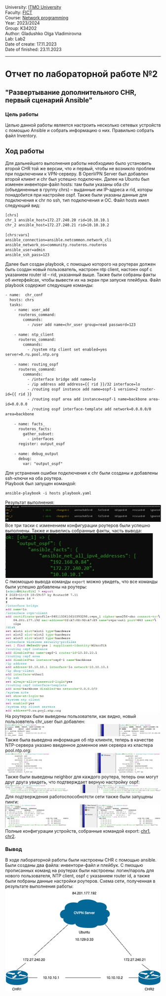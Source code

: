 University: [ITMO University](https://itmo.ru/ru/)  
Faculty: [FICT](https://fict.itmo.ru)  
Course: [Network programming](https://github.com/itmo-ict-faculty/network-programming)  
Year: 2023/2024  
Group: K34202  
Author: Gladushko Olga Vladimirovna  
Lab: Lab2  
Date of create: 17.11.2023  
Date of finished: 23.11.2023  

---
# Отчет по лабораторной работе №2  
## "Развертывание дополнительного CHR, первый сценарий Ansible"  

### Цель работы  
Целью данной работы является настроить несколько сетевых устройств c помощью Ansible и собрать информацию о них. Правильно собрать файл Inventory.  

## Ход работы  
Для дальнейшего выполнения работы необходимо было установить второй CHR той же версии, что и первый, чтобы не возникло проблем при подключении к VPN-серверу. В OpenVPN Server был добавлен второй клиент и chr был успешно подключен. 
Далее на Ubuntu был изменен инвентори-файл hosts: там были указаны оба chr (объединенные в группу chrs) – выданные им IP-адреса и rid, которы понадобится при настройке ospf. Также были указаны данные для подключения к chr по ssh, тип подключения и ОС. Файл hosts имел следующий вид: 
```
[chrs]
chr_1 ansible_host=172.27.240.20 rid=10.10.10.1
chr_2 ansible_host=172.27.240.21 rid=10.10.10.2

[chrs:vars]
ansible_connection=ansible.netcommon.network_cli
ansible_network_os=community.routeros.routeros
ansible_user=admin
ansible_ssh_pass=123
``` 
Далее был создан playbook, с помощью которого на роутерах должен быть создан новый пользователь, настроен ntp client, настоен ospf с указанием router id – rid, указанный выше. Также были собраны факты об интерфейсах, чтобы вывести их на экран при запуске плейбука. Файл playbook содержит следующие команды: 
``` 
- name:  chr_conf
  hosts: chrs
  tasks:
    - name: user_add
      routeros_command:
        commands:
          - /user add name=chr_user group=read password=123

    - name: ntp_client
      routeros_command:
        commands:
          - /system ntp client set enabled=yes server=0.ru.pool.ntp.org

    - name: routing_ospf
      routeros_command:
        commands:
          - /interface bridge add name=lo
          - /ip address add address={{ rid }}/32 interface=lo
          - /routing ospf instance add name=ospf-1 version=2 router-id={{ rid }}
          - /routing ospf area add instance=ospf-1 name=backbone area-id=0.0.0.0
          - /routing ospf interface-template add network=0.0.0.0/0 area=backbone

    - name: facts_
      routeros_facts:
        gather_subset:
          - interfaces
      register: output_ospf

    - name: debug_output
      debug:
        var: "output_ospf"
```
Для устранения ошибки подключения к chr были созданы и добавлены ssh-ключи на оба роутера.  
Playbook был запущен командой: 
```
ansible-playbook -i hosts playbook.yaml
``` 
Результат выполнения: 
![.](https://github.com/OlgaGladushko/2023_2024-network_programming-k34202-gladushko_o_v/blob/main/lab2/imgs/play_recup.jpg) 
Все три таски с изменением конфигурации роутеров были успешно выполнены. Также и вывелись собранные факты, часть вывода: 
![.](https://github.com/OlgaGladushko/2023_2024-network_programming-k34202-gladushko_o_v/blob/main/lab2/imgs/debug_output.jpg)      
  С пмомощью вывода команды ```export``` можно увидеть, что все команды были успешно добавлены на роутеры:
![.](https://github.com/OlgaGladushko/2023_2024-network_programming-k34202-gladushko_o_v/blob/main/lab2/imgs/export.jpg) 
На роутерах были выведены пользователи, как видно, новый пользоввтель chr_user был добавлен: 
![.](https://github.com/OlgaGladushko/2023_2024-network_programming-k34202-gladushko_o_v/blob/main/lab2/imgs/user.jpg) 
Также была выведена информация об ntp клиенте, теперь в качестве NTP-сервера указано введенное доменное имя сервера из кластера pool.ntp.org: 
![.](https://github.com/OlgaGladushko/2023_2024-network_programming-k34202-gladushko_o_v/blob/main/lab2/imgs/ntp.jpg) 
Также были выведены neighbor для каждого роутера, теперь они могут друг друга увидеть, что подтверждает верную настройку ospf: 
![.](https://github.com/OlgaGladushko/2023_2024-network_programming-k34202-gladushko_o_v/blob/main/lab2/imgs/neighbor.jpg) 
Для подтверждения работоспособнотсти сети также были запущены пинги: 
![.](https://github.com/OlgaGladushko/2023_2024-network_programming-k34202-gladushko_o_v/blob/main/lab2/imgs/ping.jpg) 
Полные конфигурации устройств, собранные командой export: [chr1](https://github.com/OlgaGladushko/2023_2024-network_programming-k34202-gladushko_o_v/blob/main/lab2/chr1_conf), [chr2](https://github.com/OlgaGladushko/2023_2024-network_programming-k34202-gladushko_o_v/blob/main/lab2/chr2_conf).
### Вывод  
В ходе лабораторной работы были настроены CHR с помощью ansible. Были созданы два файла: инвентори-файл и плейбук. С пмощью прописанных команд на роутерах были настроены: логин/пароль для нового пользователя, NTP client, ospf с указанием router id, а также были побраны данные настройки роутеров. Схема сети, полученная в результате выполнения работы: 
![.](https://github.com/OlgaGladushko/2023_2024-network_programming-k34202-gladushko_o_v/blob/main/lab2/imgs/lab2.drawio.png)
